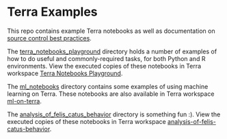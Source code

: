 # Terra Examples

This repo contains example Terra notebooks as well as documentation on [source control best
practices](./best_practices/source_control/).

The [terra_notebooks_playground](./terra_notebooks_playground/) directory holds a number of examples
of how to do useful and commonly-required tasks, for both Python and R environments. View the executed copies of these notebooks in Terra workspace [Terra Notebooks Playground](https://app.terra.bio/#workspaces/help-gatk/Terra%20Notebooks%20Playground).

The [ml_notebooks](./ml_notebooks/) directory contains some examples of using machine learning on Terra. These notebooks are also available in Terra workspace [ml-on-terra](https://app.terra.bio/#workspaces/verily-terra-solutions/ml-on-terra).

The [analysis_of_felis_catus_behavior](./analysis_of_felis_catus_behavior/) directory is something fun :). View the executed copies of these notebooks in Terra workspace [analysis-of-felis-catus-behavior](https://app.terra.bio/#workspaces/verily-terra-solutions/analysis-of-felis-catus-behavior/notebooks).
